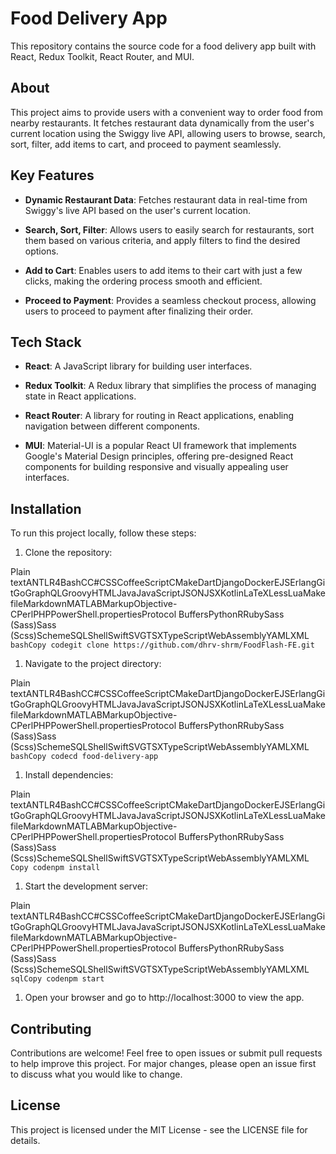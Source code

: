 Food Delivery App
=================

This repository contains the source code for a food delivery app built with React, Redux Toolkit, React Router, and MUI.

About
-----

This project aims to provide users with a convenient way to order food from nearby restaurants. It fetches restaurant data dynamically from the user's current location using the Swiggy live API, allowing users to browse, search, sort, filter, add items to cart, and proceed to payment seamlessly.

Key Features
------------

*   **Dynamic Restaurant Data**: Fetches restaurant data in real-time from Swiggy's live API based on the user's current location.
    
*   **Search, Sort, Filter**: Allows users to easily search for restaurants, sort them based on various criteria, and apply filters to find the desired options.
    
*   **Add to Cart**: Enables users to add items to their cart with just a few clicks, making the ordering process smooth and efficient.
    
*   **Proceed to Payment**: Provides a seamless checkout process, allowing users to proceed to payment after finalizing their order.
    

Tech Stack
----------

*   **React**: A JavaScript library for building user interfaces.
    
*   **Redux Toolkit**: A Redux library that simplifies the process of managing state in React applications.
    
*   **React Router**: A library for routing in React applications, enabling navigation between different components.
    
*   **MUI**: Material-UI is a popular React UI framework that implements Google's Material Design principles, offering pre-designed React components for building responsive and visually appealing user interfaces.
    

Installation
------------

To run this project locally, follow these steps:

1.  Clone the repository:
    

Plain textANTLR4BashCC#CSSCoffeeScriptCMakeDartDjangoDockerEJSErlangGitGoGraphQLGroovyHTMLJavaJavaScriptJSONJSXKotlinLaTeXLessLuaMakefileMarkdownMATLABMarkupObjective-CPerlPHPPowerShell.propertiesProtocol BuffersPythonRRubySass (Sass)Sass (Scss)SchemeSQLShellSwiftSVGTSXTypeScriptWebAssemblyYAMLXML`   bashCopy codegit clone https://github.com/dhrv-shrm/FoodFlash-FE.git   `

1.  Navigate to the project directory:
    

Plain textANTLR4BashCC#CSSCoffeeScriptCMakeDartDjangoDockerEJSErlangGitGoGraphQLGroovyHTMLJavaJavaScriptJSONJSXKotlinLaTeXLessLuaMakefileMarkdownMATLABMarkupObjective-CPerlPHPPowerShell.propertiesProtocol BuffersPythonRRubySass (Sass)Sass (Scss)SchemeSQLShellSwiftSVGTSXTypeScriptWebAssemblyYAMLXML`   bashCopy codecd food-delivery-app   `

1.  Install dependencies:
    

Plain textANTLR4BashCC#CSSCoffeeScriptCMakeDartDjangoDockerEJSErlangGitGoGraphQLGroovyHTMLJavaJavaScriptJSONJSXKotlinLaTeXLessLuaMakefileMarkdownMATLABMarkupObjective-CPerlPHPPowerShell.propertiesProtocol BuffersPythonRRubySass (Sass)Sass (Scss)SchemeSQLShellSwiftSVGTSXTypeScriptWebAssemblyYAMLXML`   Copy codenpm install   `

1.  Start the development server:
    

Plain textANTLR4BashCC#CSSCoffeeScriptCMakeDartDjangoDockerEJSErlangGitGoGraphQLGroovyHTMLJavaJavaScriptJSONJSXKotlinLaTeXLessLuaMakefileMarkdownMATLABMarkupObjective-CPerlPHPPowerShell.propertiesProtocol BuffersPythonRRubySass (Sass)Sass (Scss)SchemeSQLShellSwiftSVGTSXTypeScriptWebAssemblyYAMLXML`   sqlCopy codenpm start   `

1.  Open your browser and go to http://localhost:3000 to view the app.
    

Contributing
------------

Contributions are welcome! Feel free to open issues or submit pull requests to help improve this project. For major changes, please open an issue first to discuss what you would like to change.

License
-------

This project is licensed under the MIT License - see the LICENSE file for details.
